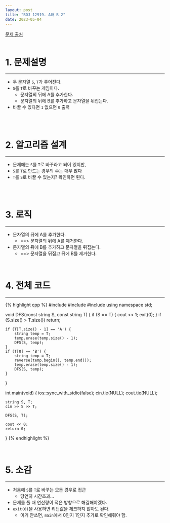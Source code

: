 ```yaml
---
layout: post
title: "BOJ 12919. A와 B 2"
date: 2023-05-04
---
```


[문제 출처](https://www.acmicpc.net/problem/12919) <br/><br/>

# 1. 문제설명
<hr>

- 두 문자열 `S`, `T`가 주어진다.
- `S`를 `T`로 바꾸는 게임이다.
  - 문자열의 뒤에 A를 추가한다.
  - 문자열의 뒤에 B를 추가하고 문자열을 뒤집는다.
- 바꿀 수 있다면 `1` 없으면 `0` 출력


<br/><br/>

# 2. 알고리즘 설계
<hr>

- 문제에는 `S`를 `T`로 바꾸라고 되어 있지만,
- `S`를 `T`로 만드는 경우의 수는 매우 많다
- `T`를 `S`로 바꿀 수 있는지? 확인하면 된다.

<br/><br/>

# 3. 로직
<hr>

- 문자열의 뒤에 A를 추가한다.
  - ==> 문자열의 뒤에 A를 제거한다.
- 문자열의 뒤에 B를 추가하고 문자열을 뒤집는다.
  - ==> 문자열을 뒤집고 뒤에 B를 제거한다.


<br/>

# 4. 전체 코드
<hr>

{% highlight cpp %}
#include <iostream>
#include <string>
#include <algorithm>
using namespace std;

void DFS(const string S, const string T) 
{
	if (S == T) {
		cout << 1;
		exit(0);
	}
	if (S.size() > T.size())
		return;
	
	if (T[T.size() - 1] == 'A') {
		string temp = T;
		temp.erase(temp.size() - 1);
		DFS(S, temp);
	}
	if (T[0] == 'B') {
		string temp = T;
		reverse(temp.begin(), temp.end());
		temp.erase(temp.size() - 1);
		DFS(S, temp);
	}
}

int main(void)
{
	ios::sync_with_stdio(false);
	cin.tie(NULL); cout.tie(NULL);

	string S, T;
	cin >> S >> T;

	DFS(S, T);

	cout << 0;
	return 0;
}
{% endhighlight %}

<br/>


# 5. 소감
<hr>

- 처음에 `S`를 `T`로 바꾸는 모든 경우로 접근
  - 당연히 시간초과...
- 문제를 풀 때 연산량이 적은 방향으로 해결해야겠다.
- `exit(0)`을 사용하면 리턴값을 체크하지 않아도 된다.
  - 이거 안쓰면, `main`에서 0인지 1인지 추가로 확인해줘야 함.